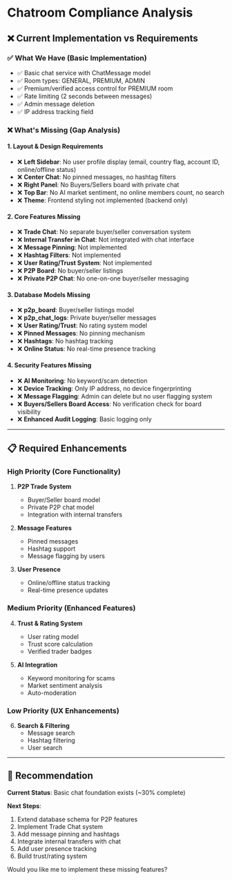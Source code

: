 # Chatroom Compliance Analysis

## ❌ Current Implementation vs Requirements

### ✅ What We Have (Basic Implementation)
- ✅ Basic chat service with ChatMessage model
- ✅ Room types: GENERAL, PREMIUM, ADMIN
- ✅ Premium/verified access control for PREMIUM room
- ✅ Rate limiting (2 seconds between messages)
- ✅ Admin message deletion
- ✅ IP address tracking field

### ❌ What's Missing (Gap Analysis)

#### 1. Layout & Design Requirements
- ❌ **Left Sidebar**: No user profile display (email, country flag, account ID, online/offline status)
- ❌ **Center Chat**: No pinned messages, no hashtag filters
- ❌ **Right Panel**: No Buyers/Sellers board with private chat
- ❌ **Top Bar**: No AI market sentiment, no online members count, no search
- ❌ **Theme**: Frontend styling not implemented (backend only)

#### 2. Core Features Missing
- ❌ **Trade Chat**: No separate buyer/seller conversation system
- ❌ **Internal Transfer in Chat**: Not integrated with chat interface
- ❌ **Message Pinning**: Not implemented
- ❌ **Hashtag Filters**: Not implemented
- ❌ **User Rating/Trust System**: Not implemented
- ❌ **P2P Board**: No buyer/seller listings
- ❌ **Private P2P Chat**: No one-on-one buyer/seller messaging

#### 3. Database Models Missing
- ❌ **p2p_board**: Buyer/seller listings model
- ❌ **p2p_chat_logs**: Private buyer/seller messages
- ❌ **User Rating/Trust**: No rating system model
- ❌ **Pinned Messages**: No pinning mechanism
- ❌ **Hashtags**: No hashtag tracking
- ❌ **Online Status**: No real-time presence tracking

#### 4. Security Features Missing
- ❌ **AI Monitoring**: No keyword/scam detection
- ❌ **Device Tracking**: Only IP address, no device fingerprinting
- ❌ **Message Flagging**: Admin can delete but no user flagging system
- ❌ **Buyers/Sellers Board Access**: No verification check for board visibility
- ❌ **Enhanced Audit Logging**: Basic logging only

---

## 📋 Required Enhancements

### High Priority (Core Functionality)
1. **P2P Trade System**
   - Buyer/Seller board model
   - Private P2P chat model
   - Integration with internal transfers

2. **Message Features**
   - Pinned messages
   - Hashtag support
   - Message flagging by users

3. **User Presence**
   - Online/offline status tracking
   - Real-time presence updates

### Medium Priority (Enhanced Features)
4. **Trust & Rating System**
   - User rating model
   - Trust score calculation
   - Verified trader badges

5. **AI Integration**
   - Keyword monitoring for scams
   - Market sentiment analysis
   - Auto-moderation

### Low Priority (UX Enhancements)
6. **Search & Filtering**
   - Message search
   - Hashtag filtering
   - User search

---

## 🎯 Recommendation

**Current Status**: Basic chat foundation exists (~30% complete)

**Next Steps**:
1. Extend database schema for P2P features
2. Implement Trade Chat system
3. Add message pinning and hashtags
4. Integrate internal transfers with chat
5. Add user presence tracking
6. Build trust/rating system

Would you like me to implement these missing features?

